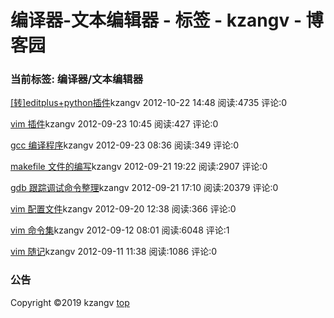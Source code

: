 
# 编译器-文本编辑器 - 标签 - kzangv - 博客园






### 当前标签: 编译器/文本编辑器

[[转]editplus+python插件](https://www.cnblogs.com/kzang/articles/2552813.html)kzangv 2012-10-22 14:48 阅读:4735 评论:0

[vim 插件](https://www.cnblogs.com/kzang/articles/2698752.html)kzangv 2012-09-23 10:45 阅读:427 评论:0

[gcc 编译程序](https://www.cnblogs.com/kzang/articles/2698684.html)kzangv 2012-09-23 08:36 阅读:349 评论:0

[makefile 文件的编写](https://www.cnblogs.com/kzang/articles/2679933.html)kzangv 2012-09-21 19:22 阅读:2907 评论:0

[gdb 跟踪调试命令整理](https://www.cnblogs.com/kzang/articles/2697185.html)kzangv 2012-09-21 17:10 阅读:20379 评论:0

[vim 配置文件](https://www.cnblogs.com/kzang/articles/2695041.html)kzangv 2012-09-20 12:38 阅读:366 评论:0

[vim 命令集](https://www.cnblogs.com/kzang/archive/2012/09/12/2681111.html)kzangv 2012-09-12 08:01 阅读:6048 评论:1

[vim 随记](https://www.cnblogs.com/kzang/articles/2679632.html)kzangv 2012-09-11 11:38 阅读:1086 评论:0




### 公告





Copyright ©2019 kzangv
[top](#)
